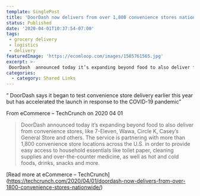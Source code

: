 ```yaml
---
template: SinglePost
title: 'DoorDash now delivers from over 1,800 convenience stores nationwide'
status: Published
date: '2020-04-01T10:37:54-07:00'
tags:
 - grocery delivery
 - logistics
 - delivery
featuredImage: 'https://ecomloop.com/images/1585761565.jpg'
excerpt: >-
 DoorDash  announced today it’s expanding beyond food to also deliver from convenience stores, like 7-Eleven, Wawa, Circle K, Casey’s General Store and others. The service is partnering with more than 1,800 convenience store locations across the U.S. in order to provide easy access to household essentials like toilet paper, cleaning supplies and over-the-counter medicine, as well as hot and cold foods, drinks, snacks and more.
categories:
  - category: Shared Links
---
```

“ DoorDash says it began to test convenience store delivery earlier this year but has accelerated the launch in response to the COVID-19 pandemic”

From eCommerce – TechCrunch on 2020 04 01
> DoorDash  announced today it’s expanding beyond food to also deliver from convenience stores, like 7-Eleven, Wawa, Circle K, Casey’s General Store and others. The service is partnering with more than 1,800 convenience store locations across the U.S. in order to provide easy access to household essentials like toilet paper, cleaning supplies and over-the-counter medicine, as well as hot and cold foods, drinks, snacks and more.

[Read more at eCommerce – TechCrunch] (https://techcrunch.com/2020/04/01/doordash-now-delivers-from-over-1800-convenience-stores-nationwide/)
